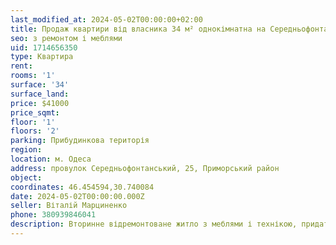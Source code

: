 ```yaml
---
last_modified_at: 2024-05-02T00:00:00+02:00
title: Продаж квартири від власника 34 м² однокімнатна на Середньофонтанський
seo: з ремонтом і меблями
uid: 1714656350
type: Квартира
rent:
rooms: '1'
surface: '34'
surface_land:
price: $41000
price_sqmt:
floor: '1'
floors: '2'
parking: Прибудинкова територія
region:
location: м. Одеса
address: провулок Середньофонтанський, 25, Приморський район
object:
coordinates: 46.454594,30.740084
date: 2024-05-02T00:00:00.000Z
seller: Віталій Марциненко
phone: 380939846041
description: Вторинне відремонтоване житло з меблями і технікою, придатне і готова для проживання
---
```

